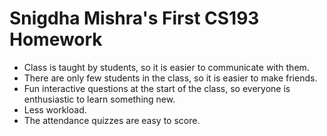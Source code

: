 # Snigdha Mishra's First CS193 Homework

- Class is taught by students, so it is easier to communicate with them.
- There are only few students in the class, so it is easier to make friends.
- Fun interactive questions at the start of the class, so everyone is enthusiastic to learn something new.
- Less workload.
- The attendance quizzes are easy to score.
